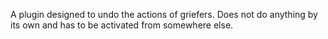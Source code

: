 A plugin designed to undo the actions of griefers. Does not do anything by its own and has to be activated from somewhere else.
